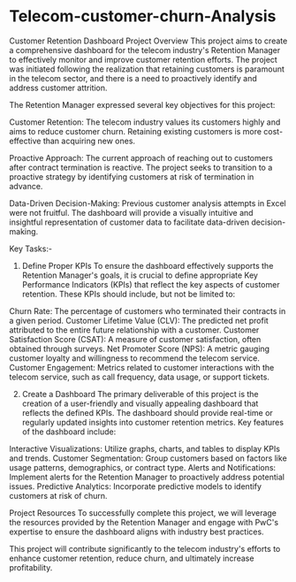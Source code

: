 # Telecom-customer-churn-Analysis

Customer Retention Dashboard Project
Overview
This project aims to create a comprehensive dashboard for the telecom industry's Retention Manager to effectively monitor and improve customer retention efforts. The project was initiated following the realization that retaining customers is paramount in the telecom sector, and there is a need to proactively identify and address customer attrition.

The Retention Manager expressed several key objectives for this project:

Customer Retention: The telecom industry values its customers highly and aims to reduce customer churn. Retaining existing customers is more cost-effective than acquiring new ones.

Proactive Approach: The current approach of reaching out to customers after contract termination is reactive. The project seeks to transition to a proactive strategy by identifying customers at risk of termination in advance.

Data-Driven Decision-Making: Previous customer analysis attempts in Excel were not fruitful. The dashboard will provide a visually intuitive and insightful representation of customer data to facilitate data-driven decision-making.

Key Tasks:-
1. Define Proper KPIs
To ensure the dashboard effectively supports the Retention Manager's goals, it is crucial to define appropriate Key Performance Indicators (KPIs) that reflect the key aspects of customer retention. These KPIs should include, but not be limited to:

Churn Rate: The percentage of customers who terminated their contracts in a given period.
Customer Lifetime Value (CLV): The predicted net profit attributed to the entire future relationship with a customer.
Customer Satisfaction Score (CSAT): A measure of customer satisfaction, often obtained through surveys.
Net Promoter Score (NPS): A metric gauging customer loyalty and willingness to recommend the telecom service.
Customer Engagement: Metrics related to customer interactions with the telecom service, such as call frequency, data usage, or support tickets.

2. Create a Dashboard
The primary deliverable of this project is the creation of a user-friendly and visually appealing dashboard that reflects the defined KPIs. The dashboard should provide real-time or regularly updated insights into customer retention metrics. Key features of the dashboard include:

Interactive Visualizations: Utilize graphs, charts, and tables to display KPIs and trends.
Customer Segmentation: Group customers based on factors like usage patterns, demographics, or contract type.
Alerts and Notifications: Implement alerts for the Retention Manager to proactively address potential issues.
Predictive Analytics: Incorporate predictive models to identify customers at risk of churn.

Project Resources
To successfully complete this project, we will leverage the resources provided by the Retention Manager and engage with PwC's expertise to ensure the dashboard aligns with industry best practices.

This project will contribute significantly to the telecom industry's efforts to enhance customer retention, reduce churn, and ultimately increase profitability.
